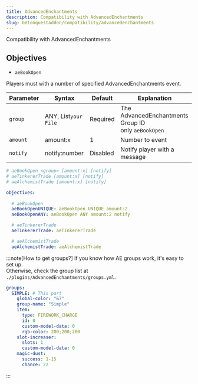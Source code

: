```yaml
---
title: AdvancedEnchantments
description: Compatibility with AdvancedEnchantments
slug: betonquestaddon/compatibility/advancedenchantments
---
```


Compatibility with AdvancedEnchantments

## **Objectives**
- `aeBookOpen`

Players must with a number of specified AdvancedEnchantments event.

| Parameter | Syntax               | Default  | Explanation                                             |
|-----------|----------------------|----------|---------------------------------------------------------|
| `group`   | ANY, List`your File` | Required | The AdvancedEnchantments Group ID<br/>only `aeBookOpen` |
| `amount`  | amount:x             | 1        | Number to event                                         |
| `notify`  | notify:number        | Disabled | Notify player with a message                            |
```yaml
# aeBookOpen <group> [amount:x] [notify]
# aeTinkererTrade [amount:x] [notify]
# aeAlchemistTrade [amount:x] [notify]

objectives:
  
  # aeBookOpen
  aeBookOpenUNIQUE: aeBookOpen UNIQUE amount:2
  aeBookOpenANY: aeBookOpen ANY amount:2 notify

  # aeTinkererTrade
  aeTinkererTrade: aeTinkererTrade

  # aeAlchemistTrade
  aeAlchemistTrade: aeAlchemistTrade
```
:::note[How to get groups?]
If you know how AE groups work, it's easy to set up.\
Otherwise, check the group list at `./plugins/AdvancedEnchantments/groups.yml`.
```yaml
groups:
  SIMPLE: # This part
    global-color: "&7"
    group-name: "Simple"
    item:
      type: FIREWORK_CHARGE
      id: 0
      custom-model-data: 0
      rgb-color: 200;200;200
    slot-increaser:
      slots: 1
      custom-model-data: 0
    magic-dust:
      success: 1-15
      chance: 22
```
:::